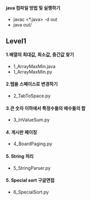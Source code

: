 #### java 컴파일 방법 및 실행하기
+ javac <*.java> -d out
+ java out/<class>


Level1
---------------------------------------
#### 1.배열의 최대값, 최소값, 중간값 찾기 
 * 1_ArrayMaxMin.java
 * 1_ArrayMaxMin.py

#### 2.탭을 스페이스로 변경하기 
 + 2_TabToSpace.py

#### 3.큰 숫자 이하에서 특정수들의 배수들의 합
 + 3_InValueSum.py

#### 4. 게시판 페이징
 + 4_BoardPaging.py

#### 5. String 처리
 + 5_StringParser.py

#### 5. Special sort 구글면접
 + 6_SpecialSort.py
